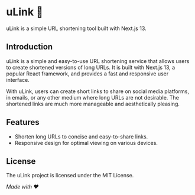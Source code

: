 # uLink 🔗

uLink is a simple URL shortening tool built with Next.js 13.

## Introduction
uLink is a simple and easy-to-use URL shortening service that allows users to create shortened versions of long URLs. It is built with Next.js 13, a popular React framework, and provides a fast and responsive user interface.

With uLink, users can create short links to share on social media platforms, in emails, or any other medium where long URLs are not desirable. The shortened links are much more manageable and aesthetically pleasing.

## Features
- Shorten long URLs to concise and easy-to-share links.
- Responsive design for optimal viewing on various devices.

## License
The uLink project is licensed under the MIT License.

_Made with ❤️_